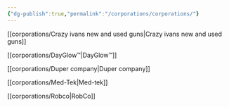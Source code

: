 ```yaml
---
{"dg-publish":true,"permalink":"/corporations/corporations/"}
---
```




[[corporations/Crazy ivans new and used guns\|Crazy ivans new and used guns]]

[[corporations/DayGlow™\|DayGlow™]]

[[corporations/Duper company\|Duper company]]

[[corporations/Med-Tek\|Med-tek]]

[[corporations/Robco\|RobCo]]